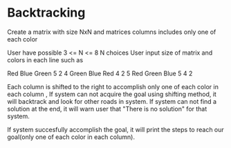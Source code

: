 # Backtracking
Create a matrix with size NxN and matrices columns includes only one of each color


User have possible  3 <= N <= 8  N choices 
User input size of matrix and colors in each line such as 

Red Blue Green    5 2 4
Green Blue Red    4 2 5
Red Green Blue    5 4 2

Each column is shifted to the right to accomplish only one of each color in each column , If system can not acquire the goal using shifting method, it will backtrack and look for other roads in system. If system can not find a solution at the end, it will warn user that "There is no solution" for that system.

If system succesfully accomplish the goal, it will print the steps to reach our goal(only one of each color in each column).

